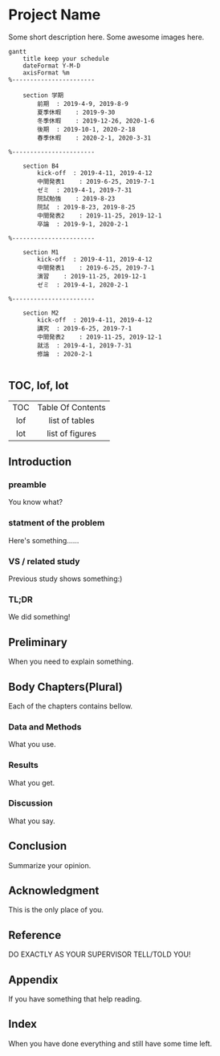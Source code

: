 Project Name
====
Some short description here.
Some awesome images here.

```mermaid
gantt
    title keep your schedule
    dateFormat Y-M-D
    axisFormat %m
%-----------------------

    section 学期
        前期  : 2019-4-9, 2019-8-9
        夏季休暇    : 2019-9-30
        冬季休暇    : 2019-12-26, 2020-1-6
        後期  : 2019-10-1, 2020-2-18
        春季休暇    : 2020-2-1, 2020-3-31

%-----------------------

    section B4
        kick-off  : 2019-4-11, 2019-4-12
        中間発表1    : 2019-6-25, 2019-7-1
        ゼミ  : 2019-4-1, 2019-7-31
        院試勉強    : 2019-8-23
        院試  : 2019-8-23, 2019-8-25
        中間発表2    : 2019-11-25, 2019-12-1
        卒論  : 2019-9-1, 2020-2-1

%-----------------------

    section M1
        kick-off  : 2019-4-11, 2019-4-12
        中間発表1    : 2019-6-25, 2019-7-1
        演習    : 2019-11-25, 2019-12-1
        ゼミ  : 2019-4-1, 2020-2-1

%-----------------------

    section M2
        kick-off  : 2019-4-11, 2019-4-12
        講究  : 2019-6-25, 2019-7-1
        中間発表2    : 2019-11-25, 2019-12-1
        就活  : 2019-4-1, 2019-7-31
        修論  : 2020-2-1


```

TOC, lof, lot
----
|||
|:-:|:-----------------:|
|TOC|Table Of Contents|
|lof|list of tables|
|lot|list of figures|


Introduction
----
### preamble
You know what?

### statment of the problem
Here's something......

### VS / related study
Previous study shows something:)

### TL;DR
We did something!

Preliminary
----
When you need to explain something.

Body Chapters(Plural)
----
Each of the chapters contains bellow.

### Data and Methods
What you use.

### Results
What you get.

### Discussion
What you say.

Conclusion
----
Summarize your opinion.

Acknowledgment
----
This is the only place of you.

Reference
----
DO EXACTLY AS YOUR SUPERVISOR TELL/TOLD YOU!


Appendix
----
If you have something that help reading.


Index
----
When you have done everything and still have some time left.

